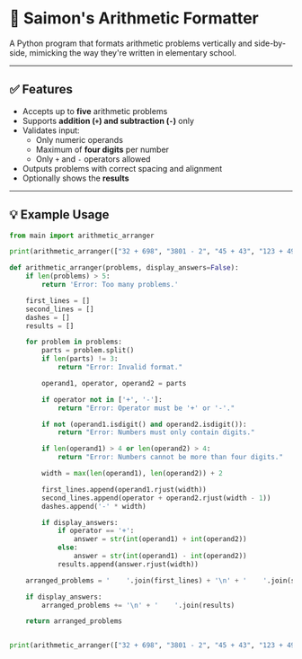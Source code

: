 # 🧮 Saimon's Arithmetic Formatter
A Python program that formats arithmetic problems vertically and side-by-side, mimicking the way they're written in elementary school.

---

## ✅ Features

- Accepts up to **five** arithmetic problems
- Supports **addition (`+`) and subtraction (`-`)** only
- Validates input:
  - Only numeric operands
  - Maximum of **four digits** per number
  - Only `+` and `-` operators allowed
- Outputs problems with correct spacing and alignment
- Optionally shows the **results**

---

## 💡 Example Usage

```python
from main import arithmetic_arranger

print(arithmetic_arranger(["32 + 698", "3801 - 2", "45 + 43", "123 + 49"], True))

def arithmetic_arranger(problems, display_answers=False):
    if len(problems) > 5:
        return 'Error: Too many problems.'

    first_lines = []
    second_lines = []
    dashes = []
    results = []

    for problem in problems:
        parts = problem.split()
        if len(parts) != 3:
            return "Error: Invalid format."

        operand1, operator, operand2 = parts

        if operator not in ['+', '-']:
            return "Error: Operator must be '+' or '-'."

        if not (operand1.isdigit() and operand2.isdigit()):
            return "Error: Numbers must only contain digits."

        if len(operand1) > 4 or len(operand2) > 4:
            return "Error: Numbers cannot be more than four digits."

        width = max(len(operand1), len(operand2)) + 2

        first_lines.append(operand1.rjust(width))
        second_lines.append(operator + operand2.rjust(width - 1))
        dashes.append('-' * width)

        if display_answers:
            if operator == '+':
                answer = str(int(operand1) + int(operand2))
            else:
                answer = str(int(operand1) - int(operand2))
            results.append(answer.rjust(width))

    arranged_problems = '    '.join(first_lines) + '\n' + '    '.join(second_lines) + '\n' + '    '.join(dashes)

    if display_answers:
        arranged_problems += '\n' + '    '.join(results)

    return arranged_problems


print(arithmetic_arranger(["32 + 698", "3801 - 2", "45 + 43", "123 + 49"], True))

